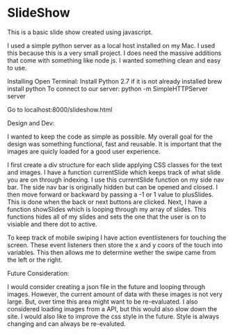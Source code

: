 # SlideShow


This is a basic slide show created using javascript. 


I used a simple python server as a local host installed on my Mac. I used this because this is a very small project. I does need the massive additions that come with something like node js. I wanted something clean and easy to use.

Installing 
Open Terminal: 
Install Python 2.7 if it is not already installed
brew install python
To connect to our server: 
python -m SimpleHTTPServer server 

Go to localhost:8000/slideshow.html 


Design and Dev: 

 I wanted to keep the code as simple as possible. My overall goal for the design was something functional, fast and reusable. It is important that the images are quicly loaded for a good user experience. 


I first create a div structure for each slide applying CSS classes for the text and images. I have a function currentSlide which keeps track of what slide you are on through indexing. I use this currentSlide function on my side nav bar. The side nav bar is originally hidden but can be opened and closed. I then move forward or backward by passing a -1 or 1 value to plusSlides. This is done when the back or next buttons are clicked. Next, I have a function showSlides which is looping through my array of slides. This functions hides all of my slides and sets the one that the user is on to visiable and there dot to active. 

To keep track of mobile swiping I have action eventlisteners for touching the screen. These event listeners then store the x and y coors of the touch into variables. This then allows me to determine wether the swipe came from the left or the right. 


Future Consideration: 

I would consider creating a json file in the future and looping through images. However, the current amount of data with these images is not very large. But, over time this area might want to be re-evaluated. I also considered loading images from a API, but this would also slow down the site. 
I would also like to improve the css style in the future. Style is always changing and can always be re-evaluted.
